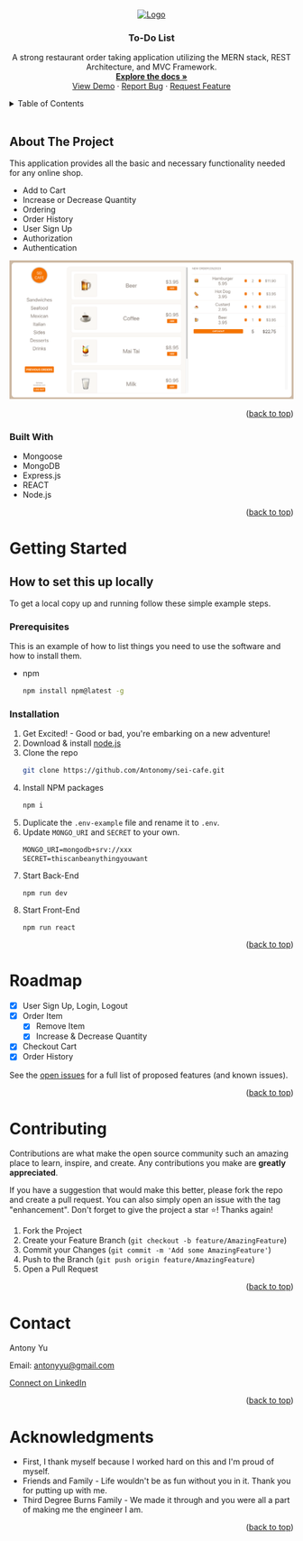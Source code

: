 <a name="readme-top"></a>

<br />
<div align="center">
  <a href="https://github.com/github_username/sei-cafe">
    <img src="https://avatars.githubusercontent.com/u/24372514?v=4" alt="Logo" width="80" height="80">
  </a>

<h3 align="center">To-Do List</h3>

  <p align="center">
    A strong restaurant order taking application utilizing the MERN stack, REST Architecture, and MVC Framework. 
    <br />
    <a href="https://github.com/Antonomy/sei-cafe"><strong>Explore the docs »</strong></a>
    <br />
    <a href="https://github.com/Antonomy/sei-cafe">View Demo</a>
    ·
    <a href="https://github.com/Antonomy/sei-cafe/issues">Report Bug</a>
    ·
    <a href="https://github.com/Antonomy/sei-cafe/issues">Request Feature</a>
  </p>
</div>
<details>
  <summary>Table of Contents</summary>
  <ol>
    <li>
      <a href="#about-the-project">About The Project</a>
      <ul>
        <li><a href="#built-with">Built With</a></li>
      </ul>
    </li>
    <li>
      <a href="#getting-started">Getting Started</a>
      <ul>
        <li><a href="#prerequisites">Prerequisites</a></li>
        <li><a href="#installation">Installation</a></li>
      </ul>
    </li>
    <li><a href="#roadmap">Roadmap</a></li>
    <li><a href="#contributing">Contributing</a></li>
    <li><a href="#contact">Contact</a></li>
    <li><a href="#acknowledgments">Acknowledgments</a></li>
  </ol>
</details>
<br />

## About The Project
This application provides all the basic and necessary functionality needed for any online shop.
- Add to Cart 
- Increase or Decrease Quantity 
- Ordering 
- Order History 
- User Sign Up 
- Authorization
- Authentication

![SEI-Cafe](./public/app_image.png)

<p align="right">(<a href="#readme-top">back to top</a>)</p>

### Built With

* Mongoose
* MongoDB
* Express.js
* REACT
* Node.js

<p align="right">(<a href="#readme-top">back to top</a>)</p>


# Getting Started

## How to set this up locally
To get a local copy up and running follow these simple example steps.

### Prerequisites

This is an example of how to list things you need to use the software and how to install them.
* npm
  ```sh
  npm install npm@latest -g
  ```

### Installation

1. Get Excited! - Good or bad, you're embarking on a new adventure!
2. Download & install [node.js](https://nodejs.org/en/)
3. Clone the repo
   ```sh
   git clone https://github.com/Antonomy/sei-cafe.git
   ```
4. Install NPM packages
   ```sh
   npm i
   ```
5. Duplicate the `.env-example` file and rename it to `.env`. 
6. Update `MONGO_URI` and `SECRET` to your own.
    ```
    MONGO_URI=mongodb+srv://xxx
    SECRET=thiscanbeanythingyouwant
    ```
7. Start Back-End
   ```
   npm run dev
   ```
8. Start Front-End
   ```
   npm run react
   ```


<p align="right">(<a href="#readme-top">back to top</a>)</p>

# Roadmap

- [x] User Sign Up, Login, Logout
- [x] Order Item
    - [x] Remove Item
    - [x] Increase & Decrease Quantity
- [x] Checkout Cart
- [x] Order History

See the [open issues](https://github.com/github_username/sei-cafe/issues) for a full list of proposed features (and known issues).

<p align="right">(<a href="#readme-top">back to top</a>)</p>


# Contributing

Contributions are what make the open source community such an amazing place to learn, inspire, and create. Any contributions you make are **greatly appreciated**.

If you have a suggestion that would make this better, please fork the repo and create a pull request. You can also simply open an issue with the tag "enhancement".
Don't forget to give the project a star ⭐! Thanks again!

1. Fork the Project
2. Create your Feature Branch (`git checkout -b feature/AmazingFeature`)
3. Commit your Changes (`git commit -m 'Add some AmazingFeature'`)
4. Push to the Branch (`git push origin feature/AmazingFeature`)
5. Open a Pull Request

<p align="right">(<a href="#readme-top">back to top</a>)</p>


# Contact

Antony Yu

Email: antonyyu@gmail.com

[Connect on LinkedIn](https://www.linkedin.com/in/antonyyu/)

<p align="right">(<a href="#readme-top">back to top</a>)</p>


# Acknowledgments

* First, I thank myself because I worked hard on this and I'm proud of myself.
* Friends and Family - Life wouldn't be as fun without you in it. Thank you for putting up with me.
* Third Degree Burns Family - We made it through and you were all a part of making me the engineer I am.


<p align="right">(<a href="#readme-top">back to top</a>)</p>